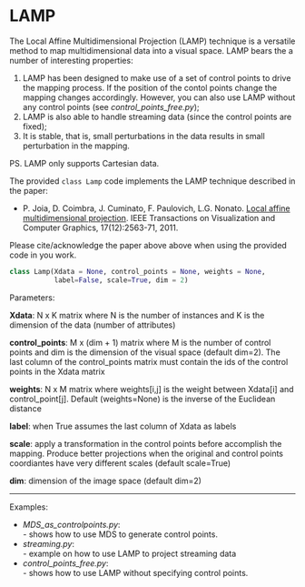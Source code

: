 # LAMP
The Local Affine Multidimensional Projection (LAMP) technique is a versatile method to map multidimensional data into a visual space. LAMP bears the a number of interesting properties:

1. LAMP has been designed to make use of a set of control points to drive the mapping process. If the position of the contol points change the mapping changes accordingly. However, you can also use LAMP without any control points (see _control\_points\_free.py_);
2. LAMP is also able to handle streaming data (since the control points are fixed);
3. It is stable, that is, small perturbations in the data results in small perturbation in the mapping. 

PS. LAMP only supports Cartesian data.

The provided ``class Lamp`` code implements the LAMP technique described in the paper:

- P. Joia, D. Coimbra, J. Cuminato, F. Paulovich, L.G. Nonato. [Local affine multidimensional projection](http://www.lcad.icmc.usp.br/~nonato/pubs/lamp.pdf). IEEE Transactions on Visualization and Computer Graphics, 17(12):2563-71, 2011.

Please cite/acknowledge the paper above above when using the provided code in you work.



```python
class Lamp(Xdata = None, control_points = None, weights = None, 
           label=False, scale=True, dim = 2)
```

Parameters:

__Xdata__: N x K matrix where N is the number of instances and K is the dimension of the data (number of attributes)

__control_points__: M x (dim + 1) matrix where M is the number of control points and dim is the dimension of the visual space (default dim=2). The last column of the control_points matrix must contain the ids of the control points in the Xdata matrix

__weights__: N x M matrix where weights[i,j] is the weight between Xdata[i] and control_point[j]. Default (weights=None) is the inverse of the Euclidean distance

__label__: when True assumes the last column of Xdata as labels

__scale__: apply a transformation in the control points before accomplish the mapping. Produce better projections when the original and control points coordiantes have very different scales (default scale=True)

__dim__: dimension of the image space (default dim=2)

---
Examples:

- _MDS\_as\_controlpoints.py_: <br>
		- shows how to use MDS to generate control points.
- _streaming.py_:  <br>
		- example on how to use LAMP to project streaming data
- _control\_points\_free.py_:  <br>
		-  shows how to use LAMP without specifying control points.

